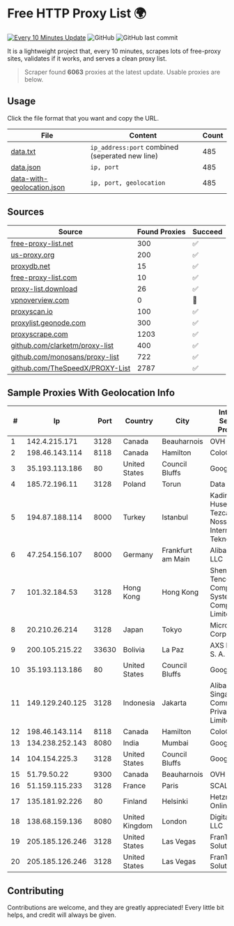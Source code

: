 
# Free HTTP Proxy List 🌍

[![Every 10 Minutes Update](https://github.com/mertguvencli/http-proxy-list/actions/workflows/main.yml/badge.svg?branch=main)](https://github.com/mertguvencli/http-proxy-list/actions/workflows/main.yml)
![GitHub](https://img.shields.io/github/license/mertguvencli/http-proxy-list)
![GitHub last commit](https://img.shields.io/github/last-commit/mertguvencli/http-proxy-list)

It is a lightweight project that, every 10 minutes, scrapes lots of free-proxy sites, validates if it works, and serves a clean proxy list.


> Scraper found **6063** proxies at the latest update. Usable proxies are below.

## Usage

Click the file format that you want and copy the URL.


|File|Content|Count|
|----|-------|-----|
|[data.txt](https://raw.githubusercontent.com/mertguvencli/http-proxy-list/main/proxy-list/data.txt)|`ip_address:port` combined (seperated new line)|485|
|[data.json](https://raw.githubusercontent.com/mertguvencli/http-proxy-list/main/proxy-list/data.json)|`ip, port`|485|
|[data-with-geolocation.json](https://raw.githubusercontent.com/mertguvencli/http-proxy-list/main/proxy-list/data-with-geolocation.json)|`ip, port, geolocation`|485|

## Sources

|Source|Found Proxies|Succeed|
|------|-------------|-------|
|[free-proxy-list.net](https://free-proxy-list.net)|300|✅|
|[us-proxy.org](https://www.us-proxy.org)|200|✅|
|[proxydb.net](http://proxydb.net)|15|✅|
|[free-proxy-list.com](https://free-proxy-list.com/?page=&port=&type%5B%5D=http&type%5B%5D=https&up_time=0&search=Search)|10|✅|
|[proxy-list.download](https://www.proxy-list.download/HTTP)|26|✅|
|[vpnoverview.com](https://vpnoverview.com/privacy/anonymous-browsing/free-proxy-servers)|0|🚫|
|[proxyscan.io](https://www.proxyscan.io)|100|✅|
|[proxylist.geonode.com](https://proxylist.geonode.com/api/proxy-list?limit=300&page=1&sort_by=lastChecked&sort_type=desc&protocols=http,https)|300|✅|
|[proxyscrape.com](https://api.proxyscrape.com/v2/?request=displayproxies&protocol=http&timeout=10000&country=all&ssl=all&anonymity=all)|1203|✅|
|[github.com/clarketm/proxy-list](https://raw.githubusercontent.com/clarketm/proxy-list/master/proxy-list-raw.txt)|400|✅|
|[github.com/monosans/proxy-list](https://raw.githubusercontent.com/monosans/proxy-list/main/proxies/http.txt)|722|✅|
|[github.com/TheSpeedX/PROXY-List](https://raw.githubusercontent.com/TheSpeedX/PROXY-List/master/http.txt)|2787|✅|


## Sample Proxies With Geolocation Info

|#|Ip|Port|Country|City|Internet Service Provider|
|-|--|----|-------|----|-------------------------|
|1|142.4.215.171|3128|Canada|Beauharnois|OVH SAS|
|2|198.46.143.114|8118|Canada|Hamilton|ColoCrossing|
|3|35.193.113.186|80|United States|Council Bluffs|Google LLC|
|4|185.72.196.11|3128|Poland|Torun|Data Space|
|5|194.87.188.114|8000|Turkey|Istanbul|Kadir Huseyin Tezcan Nosspeed Internet Teknolojileri|
|6|47.254.156.107|8000|Germany|Frankfurt am Main|Alibaba.com LLC|
|7|101.32.184.53|3128|Hong Kong|Hong Kong|Shenzhen Tencent Computer Systems Company Limited|
|8|20.210.26.214|3128|Japan|Tokyo|Microsoft Corporation|
|9|200.105.215.22|33630|Bolivia|La Paz|AXS Bolivia S. A.|
|10|35.193.113.186|80|United States|Council Bluffs|Google LLC|
|11|149.129.240.125|3128|Indonesia|Jakarta|Alibaba.com Singapore E-Commerce Private Limited|
|12|198.46.143.114|8118|Canada|Hamilton|ColoCrossing|
|13|134.238.252.143|8080|India|Mumbai|Google LLC|
|14|104.154.225.3|3128|United States|Council Bluffs|Google LLC|
|15|51.79.50.22|9300|Canada|Beauharnois|OVH SAS|
|16|51.159.115.233|3128|France|Paris|SCALEWAY|
|17|135.181.92.226|80|Finland|Helsinki|Hetzner Online GmbH|
|18|138.68.159.136|8080|United Kingdom|London|DigitalOcean, LLC|
|19|205.185.126.246|3128|United States|Las Vegas|FranTech Solutions|
|20|205.185.126.246|3128|United States|Las Vegas|FranTech Solutions|



## Contributing

Contributions are welcome, and they are greatly appreciated! Every
little bit helps, and credit will always be given.

